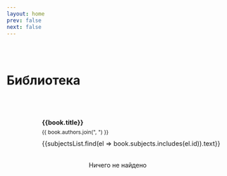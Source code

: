 ```yaml
---
layout: home
prev: false
next: false
---
```


<div style="padding: .875rem;"></div>

# Библиотека

<script setup>
import { ref } from 'vue';
import { withBase } from 'vitepress';
import { VPButton } from 'vitepress/theme';
import subjectsListJSON from "../../data/subjects.json";
import booksListJSON from "../../data/library.json";

const subjectsList = ref(subjectsListJSON);

const termsList = [5, 4, 3, 2, 1];

const currentSubject = ref(-1);
const currentTerm = ref(5);

const booksList = ref(booksListJSON);

function switchTab(tab) {
    currentSubject.value = tab;
}
const switchTerm = (term) => { currentTerm.value = term };
</script>

<div class="categories-list">
    <VPButton
        v-for="term of termsList"
        :theme="currentTerm == term ? 'brand' : 'alt'"
        :text="term + (currentTerm == term ? ' семестр' : '')"
        @click="switchTerm(term)"
    />
    <div class="v-divider"></div>
    <VPButton
        v-for="subject of subjectsList.filter(el => booksList.filter(b => b.subjects.includes(el.id)).length != 0 || el.id == -1)"
        :text="subject.text"
        :theme="currentSubject == subject.id ? 'brand' : 'alt'"
        @click="switchTab(subject.id)"
    />
</div>

<div class="library-list">
    <div class="book-wrapper" v-for="book of booksList.filter(el => (currentSubject == -1 || el.subjects.includes(currentSubject)) && el.terms.includes(currentTerm))">
        <a :href="book.url" target="_blank">
            <div class="book-cover"><img :src="withBase('/media/library/') + book.cover" /></div>
            <div class="book-info">
                <p class="book-title">{{book.title}}</p>
                <p class="book-authors">{{ book.authors.join(", ") }}</p>
                <div style="margin-top: .25rem;">
                    <Badge type="info">{{subjectsList.find(el => book.subjects.includes(el.id)).text}}</Badge>
                </div>
            </div>
        </a>
    </div>
</div>
<div v-if="booksList.filter(el => (currentSubject == -1 || el.subjects.includes(currentSubject)) && el.terms.includes(currentTerm)).length == 0">
<p class="notfound">Ничего не найдено</p>
</div>

<style scoped>
.categories-list {
    display: flex;
    gap: .5rem;
    flex-wrap: wrap;
    margin: 1.5rem 0;
}
.categories-list button {
    padding: 8px 12px !important;
    line-height: initial !important;
    font-size: .8rem !important;
    min-width: calc(2rem + 1px);
}
.library-list {
    display: flex;
    flex-direction: column;
    gap: .75rem;
    margin: 1rem 0;
}
.book-wrapper {
    display: block;
    border: 1px solid var(--vp-c-bg-soft);
    border-radius: 12px;
    width: 100%;
    height: 100%;
    background-color: var(--vp-c-bg-soft);
    transition: border-color .25s, background-color .25s;
    padding: 16px;
    font-size: .9rem;
}
.book-wrapper > a {
    display: grid;
    grid-template-columns: min-content 1fr;
    gap: 1rem;
    text-decoration: none;
    color: inherit;
}
.book-wrapper:hover {
    border-color: var(--vp-c-brand-1);
}
.book-wrapper:hover > a {
    color: inherit;
}
.book-wrapper .book-cover img {
    min-width: 48px;
    border-radius: 6px;
}
.book-wrapper p {
    margin: 0;
    padding: 0;
    line-height: 1.4
}
.book-wrapper .book-info {
    display: flex;
    flex-direction: column;
    gap: .25rem;
}
.book-wrapper .book-title {
    font-weight: bold;
}
.book-wrapper .book-authors {
    font-size: .75rem;
    color: var(--vp-c-text-2);
}

.v-divider {
    border-left: 1px solid var(--vp-c-divider);
    margin: .325rem .5rem;
}
.notfound {
    text-align: center;
    color: var(--vp-c-text-2);
    font-size: .875rem;
}
</style>